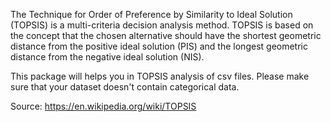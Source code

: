 The Technique for Order of Preference by Similarity to Ideal Solution (TOPSIS) is a multi-criteria decision analysis method. TOPSIS is based on the concept that the chosen alternative should have the shortest geometric distance from the positive ideal solution (PIS) and the longest geometric distance from the negative ideal solution (NIS).

This package will helps you in TOPSIS analysis of csv files.
Please make sure that your dataset doesn't contain categorical data.

Source:
https://en.wikipedia.org/wiki/TOPSIS